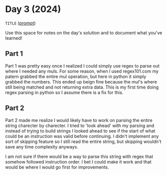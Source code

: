 # Day 3 (2024)

`TITLE` ([prompt](https://adventofcode.com/2024/day/3))

Use this space for notes on the day's solution and to document what you've learned!

## Part 1

Part 1 was pretty easy once I realized I could simply use regex to parse out where I needed any muls. For some reason, when I used regex101.com my patern grabbed the entire mul operation, but here in python it simply grabbed the numbers. This ended up beign fine because the mul's where still being matched and not returning extra data. This is my first time doing regex parsing in python so I assume there is a fix for this.

## Part 2

Part 2 made me realize I would likely have to work on parsing the entire string charecter by charecter. I tried to 'look ahead' with my parsing and instead of trying to build strings I looked ahead to see if the start of what could be an instruction was valid before continuing. I didn't implement any sort of skipping feature so I still read the entire string, but skipping wouldn't save any time complexity anyways.

I am not sure if there would be a way to parse this string with regex that somehow followed instruction order. I bet I could make it work and that would be where I would go first for improvements.